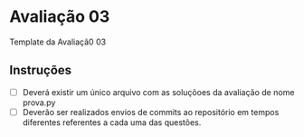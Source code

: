 # Avaliação 03
Template da Avaliaçã0 03

## Instruções

- [ ] Deverá existir um único arquivo com as soluçõoes da avaliação de nome prova.py
- [ ] Deverão ser realizados envios de commits ao repositório em tempos diferentes referentes a cada uma das questões.
